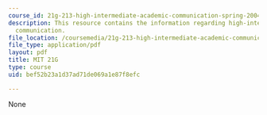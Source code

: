 ```yaml
---
course_id: 21g-213-high-intermediate-academic-communication-spring-2004
description: This resource contains the information regarding high-intermediate academic
  communication.
file_location: /coursemedia/21g-213-high-intermediate-academic-communication-spring-2004/bef52b23a1d37ad71de069a1e87f8efc_MIT21G_213S04_promience.pdf
file_type: application/pdf
layout: pdf
title: MIT 21G
type: course
uid: bef52b23a1d37ad71de069a1e87f8efc

---
```

None